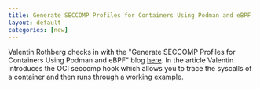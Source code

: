 ```yaml
---
title: Generate SECCOMP Profiles for Containers Using Podman and eBPF 
layout: default
categories: [new]
---
```


Valentin Rothberg checks in with the "Generate SECCOMP Profiles for Containers Using Podman and eBPF" blog [here](https://podman.io/blogs/2019/10/15/generate-seccomp-profiles.html).  In the article Valentin introduces the OCI seccomp hook which allows you to trace the syscalls of a container and then runs through a working example. 
